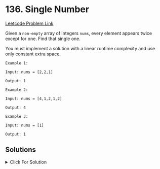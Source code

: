 # 136. Single Number

[Leetcode Problem Link](https://leetcode.com/problems/single-number/description/)

Given a `non-empty` array of integers `nums`, every element appears twice except for one. Find that single one.

You must implement a solution with a linear runtime complexity and use only constant extra space.

```
Example 1:

Input: nums = [2,2,1]

Output: 1
```

```
Example 2:

Input: nums = [4,1,2,1,2]

Output: 4
```

```
Example 3:

Input: nums = [1]

Output: 1
```

## Solutions

<details>
  <summary>Click For Solution</summary>

```JS
var singleNumber = function(nums) {
    let hash = {}

    for(let i = 0; i < nums.length; i++){
        if(!hash[nums[i]]){
            hash[nums[i]] = 1
        } else {
            hash[nums[i]]++
        }
    }
    for(let i = 0; i < nums.length; i++){
        if(hash[nums[i]] == 1 ){
            return nums[i]
        }
    }
};
```

```JS
var singleNumber = function(nums) {
    let xor = 0
    for(let i = 0; i < nums.length; i++){
        xor = xor ^ nums[i]
    }
    return xor;
};
```

</details>
